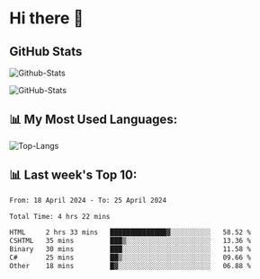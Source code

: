 # Hi there 👋

## GitHub Stats
![Github-Stats](https://github-readme-stats-sigma-five.vercel.app/api?username=ltorson&show_icons=true&theme=radical&count_private=true)

![GitHub-Stats](https://github-readme-stats.vercel.app/api/wakatime?username=LeeTorson&theme=synthwave&size_weight=0.5&count_weight=0.5&title_color=36F9F6&langs_count=10&count_private=true)

## 📊 My Most Used Languages:
![Top-Langs](https://github-readme-stats-sigma-five.vercel.app/api/top-langs/?username=LTorson&layout=compact&langs_count=10)


## 📊 Last week's Top 10:
<!--START_SECTION:waka-->

```txt
From: 18 April 2024 - To: 25 April 2024

Total Time: 4 hrs 22 mins

HTML     2 hrs 33 mins   ██████████████▓░░░░░░░░░░   58.52 %
CSHTML   35 mins         ███▒░░░░░░░░░░░░░░░░░░░░░   13.36 %
Binary   30 mins         ███░░░░░░░░░░░░░░░░░░░░░░   11.58 %
C#       25 mins         ██▒░░░░░░░░░░░░░░░░░░░░░░   09.66 %
Other    18 mins         █▓░░░░░░░░░░░░░░░░░░░░░░░   06.88 %
```

<!--END_SECTION:waka-->

